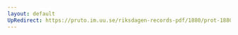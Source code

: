 ```yaml
---
layout: default
UpRedirect: https://pruto.im.uu.se/riksdagen-records-pdf/1880/prot-1880--ak--036/prot-1880--ak--036_025.pdf
---
```

